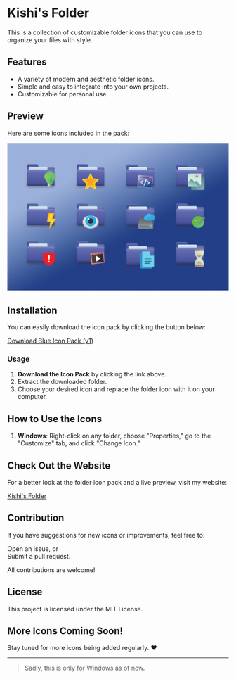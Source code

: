 # Kishi's Folder

This is a collection of customizable folder icons that you can use to organize your files with style.

## Features

- A variety of modern and aesthetic folder icons.
- Simple and easy to integrate into your own projects.
- Customizable for personal use.

## Preview

Here are some icons included in the pack:

![](https://raw.githubusercontent.com/kishism/Kishi-s-Folders/main/assets/img.jpg)

## Installation

You can easily download the icon pack by clicking the button below:

[Download Blue Icon Pack (v1) ](https://drive.google.com/uc?export=download&id=1imMMmS6fKqUyvm77fmIiq-77iseGO9AU)

### Usage

1. **Download the Icon Pack** by clicking the link above.
2. Extract the downloaded folder.
3. Choose your desired icon and replace the folder icon with it on your computer.

## How to Use the Icons

1. **Windows**: Right-click on any folder, choose "Properties," go to the "Customize" tab, and click "Change Icon."

## Check Out the Website

For a better look at the folder icon pack and a live preview, visit my website:

[Kishi's Folder](https://kishism.github.io/Kishi-s-Folders/)

## Contribution

If you have suggestions for new icons or improvements, feel free to:

Open an issue, or   
Submit a pull request.

All contributions are welcome!

## License

This project is licensed under the MIT License.

## More Icons Coming Soon!

Stay tuned for more icons being added regularly. ❤️

---

> Sadly, this is only for Windows as of now.
